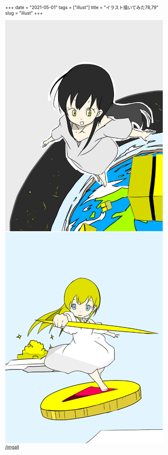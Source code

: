 +++
date = "2021-05-01"
tags = ["illust"]
title = "イラスト描いてみた78,79"
slug = "illust"
+++

![](/img/yui_78.png)
![](/img/yui_79.png)
[/imgall](/imgall)

